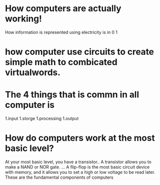 # How computers are actually working!
How information is represented using
electricity is in 0 1 
# how computer use circuits to create simple math to combicated virtualwords.

# The 4 things that is commn in all computer is
1.input
1.storge
1.processing
1.output

# How do computers work at the most basic level?
At your most basic level, you have a transistor.. A transistor allows you to make a NAND or NOR gate. ... A flip-flop is the most basic circuit device with memory, and it allows you to set a high or low voltage to be read later. These are the fundamental components of computers